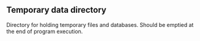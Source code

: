 ## Temporary data directory

Directory for holding temporary files and databases. Should be emptied at the end of program execution.